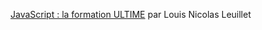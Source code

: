 [JavaScript : la formation ULTIME](https://www.udemy.com/course/javascript-la-formation-ultime/) par Louis Nicolas Leuillet